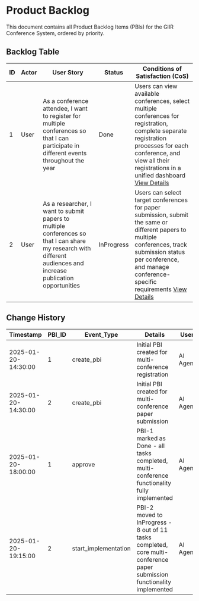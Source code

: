 # Product Backlog

This document contains all Product Backlog Items (PBIs) for the GIIR Conference System, ordered by priority.

## Backlog Table

| ID | Actor | User Story | Status | Conditions of Satisfaction (CoS) |
|----|--------|------------|---------|-----------------------------------|
| 1 | User | As a conference attendee, I want to register for multiple conferences so that I can participate in different events throughout the year | Done | Users can view available conferences, select multiple conferences for registration, complete separate registration processes for each conference, and view all their registrations in a unified dashboard [View Details](./1/prd.md) |
| 2 | User | As a researcher, I want to submit papers to multiple conferences so that I can share my research with different audiences and increase publication opportunities | InProgress | Users can select target conferences for paper submission, submit the same or different papers to multiple conferences, track submission status per conference, and manage conference-specific requirements [View Details](./2/prd.md) |

## Change History

| Timestamp | PBI_ID | Event_Type | Details | User |
|-----------|--------|------------|---------|------|
| 2025-01-20-14:30:00 | 1 | create_pbi | Initial PBI created for multi-conference registration | AI Agent |
| 2025-01-20-14:30:00 | 2 | create_pbi | Initial PBI created for multi-conference paper submission | AI Agent |
| 2025-01-20-18:00:00 | 1 | approve | PBI-1 marked as Done - all tasks completed, multi-conference functionality fully implemented | AI Agent |
| 2025-01-20-19:15:00 | 2 | start_implementation | PBI-2 moved to InProgress - 8 out of 11 tasks completed, core multi-conference paper submission functionality implemented | AI Agent | 